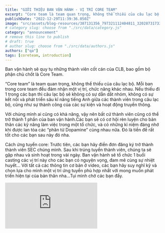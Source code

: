 ```yaml
---
title: "GIỚI THIỆU BAN VẬN HÀNH - VỊ TRÍ CORE TEAM"
excerpt: "Core team là team quan trọng, không thể thiếu của câu lạc bộ. Mỗi ban trong core team đều đảm nhận một vị trí, chức năng khác nhau. Nếu thiếu đi 1 trong các bạn thì câu lạc bộ sẽ không có sự dẫn dắt nhóm, không có sự kết nối và phát triển sâu kĩ năng tiếng Anh giữa các thành viên trong câu lạc bộ, cũng như sự thành công của các sự kiện và hoạt động truyền thông."
publishDate: "2022-12-29T11:39:36.050Z"
image: "src/assets/blog-resources/387131356_797321112404811_3202873173330620784_n.jpg"
# category slug: choose from "./src/data/category.js"
category: "announcement"
# remove this line to publish
# draft: true
# author slug: choose from "./src/data/authors.js"
authors: ["qa"]
tags: [coreteam, introduction]
---
```


Ban vận hành sẽ quy tụ những thành viên cốt cán của CLB, bao gồm  bộ phận chủ chốt là Core Team.

“Core team” là team quan trọng, không thể thiếu của câu lạc bộ. Mỗi ban trong core team đều đảm nhận một vị trí, chức năng khác nhau. Nếu thiếu đi 1 trong các bạn thì câu lạc bộ sẽ không có sự dẫn dắt nhóm, không có sự kết nối và phát triển sâu kĩ năng tiếng Anh giữa các thành viên trong câu lạc bộ, cũng như sự thành công của các sự kiện và hoạt động truyền thông. 

Với chúng mình ai cũng có khả năng, vậy nên bất cứ thành viên cũng có thể trở thành 1 phần của ban vận hành.Các bạn sẽ có cơ hội rèn luyện cho bản thân các kỹ năng làm việc trong một tổ chức, và có những kỉ niệm đáng nhớ khi được lan tỏa các “phân tử Dopamine” cùng nhau nữa.  Đó là tiền đề rất tốt cho các bạn sau này đó nha.

Cách ứng tuyển core: Trước tiên, các bạn hãy điền đơn đăng ký trở thành thành viên SEC chúng mình. Sau khi trúng tuyển thành viên, chúng ta sẽ gặp nhau và sinh hoạt trong vài ngày. Ban vận hành sẽ tổ chức 1 buổi casting các vị trí này cho các bạn có nguyện vọng, đam mê cùng sự nhiệt huyết... Với tất cả các thông tin cơ bản ở video, các bạn hãy suy nghĩ kỹ và chọn lựa cho mình một vị trí ứng tuyển phù hợp nhất với mong muốn phát triển hiện tại của bản thân nha…Tụi mình chờ các bạn đấy.

<iframe src="https://www.facebook.com/plugins/video.php?height=314&href=https%3A%2F%2Fwww.facebook.com%2F100063807885189%2Fvideos%2F1134299973841126%2F&show_text=false&width=560&t=0" class="aspect-video w-full" style="border:none;overflow:hidden" scrolling="no" frameborder="0" allowfullscreen="true" allow="autoplay; clipboard-write; encrypted-media; picture-in-picture; web-share" allowFullScreen="true"></iframe>